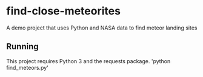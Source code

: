 # find-close-meteorites
A demo project that uses Python and NASA data to find meteor landing sites


## Running

This project requires Python 3 and the requests package.
'python find_meteors.py'
